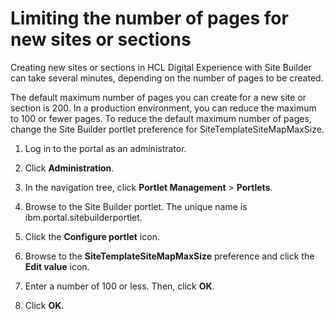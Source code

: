 # Limiting the number of pages for new sites or sections

Creating new sites or sections in HCL Digital Experience with Site Builder can take several minutes, depending on the number of pages to be created.

The default maximum number of pages you can create for a new site or section is 200. In a production environment, you can reduce the maximum to 100 or fewer pages. To reduce the default maximum number of pages, change the Site Builder portlet preference for SiteTemplateSiteMapMaxSize.

1.  Log in to the portal as an administrator.

2.  Click **Administration**.

3.  In the navigation tree, click **Portlet Management** \> **Portlets**.

4.  Browse to the Site Builder portlet. The unique name is ibm.portal.sitebuilderportlet.

5.  Click the **Configure portlet** icon.

6.  Browse to the **SiteTemplateSiteMapMaxSize** preference and click the **Edit value** icon.

7.  Enter a number of 100 or less. Then, click **OK**.

8.  Click **OK**.


